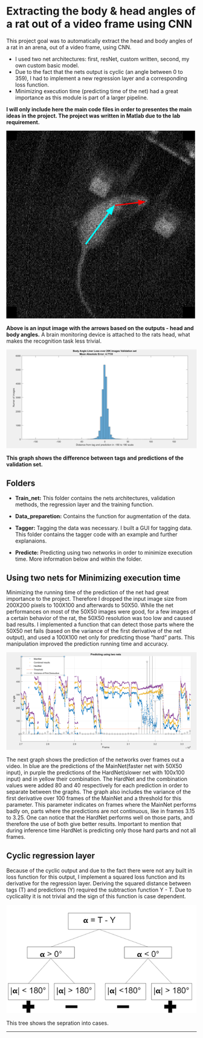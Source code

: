 # Extracting the body & head angles of a rat out of a video frame using CNN

This project goal was to automatically extract the head and body angles of a rat in an arena, out of a video frame, using CNN.
- I used two net architectures: first, resNet, custom written, second, my own custom basic model.
- Due to the fact that the nets output is cyclic (an angle between 0 to 359), I had to implement a new regression layer and a corresponding loss function.
- Minimizing execution time (predicting time of the net) had a great importance as this module is part of a larger pipeline. 

**I will only include here the main code files in order to presentes the main ideas in the project. The project was written in Matlab due to the lab requirement.**

![](visualization/head_body_angles.png)

**Above is an input image with the arrows based on the outputs - head and body angles.** A brain monitoring device is attached to the rats head, what makes the recognition task less trivial.

![](visualization/Body_Angle_Linear_Loss_Validation_Graph.png)

**This graph shows the difference between tags and predictions of the validation set.**

## Folders

- **Train_net:** This folder contains the nets architectures, validation methods, the regression layer and the training function.

- **Data_preparetion:** Contains the function for augmentation of the data.

- **Tagger:** Tagging the data was necessary. I built a GUI for tagging data. This folder contains the tagger code with an example and further explanaions.

- **Predicte:** Predicting using two networks in order to minimize execution time. More information below and within the folder.


## Using two nets for Minimizing execution time 

Minimizing the running time of the prediction of the net had great importance to the project. Therefore I dropped the input image size from 200X200 pixels to 100X100 and afterwards to 50X50. While the net performances on most of the 50X50 images were good, for a few images of a certain behavior of the rat, the 50X50 resolution was too low and caused bad results. I implemented a function that can detect those parts where the 50X50 net fails (based on the variance of the first derivative of the net output), and used a 100X100 net only for predicting those “hard” parts.
This manipulation improved the prediction running time and accuracy. 

![](visualization/Predicting_using_two_nets.png)

The next graph shows the prediction of the networks over frames out a video. In blue are the predictions of the MainNet(faster net with 50X50 input), in purple the predictions of the HardNet(slower net with 100x100 input) and in yellow their combination. The HardNet and the combination values were added 80 and 40 respectively for each prediction in order to separate between the graphs. The graph also includes the variance of the first derivative over 100 frames of the MainNet and a threshold for this parameter. This parameter indicates on frames where the MainNet performs badly on, parts where the predictions are not continuous, like in frames 3.15 to 3.25. One can notice that the HardNet performs well on those parts, and therefore the use of both give better results. Important to mention that during inference time HardNet is predicting only those hard parts and not all frames.



## Cyclic regression layer 

Because of the cyclic output and due to the fact there were not any built in loss function for this output, I implement a squared loss function and its derivative for the regression layer. Deriving the squared distance between tags (T) and predictions (Y) required the subtraction function
Y - T. Due to cyclicality it is not trivial and the sign of this function is case dependent.

![](visualization/Cyclic_loss_derivative_cases.png)

This tree shows the sepration into cases.

-------------------------------------------------------------------------------------------------------------


